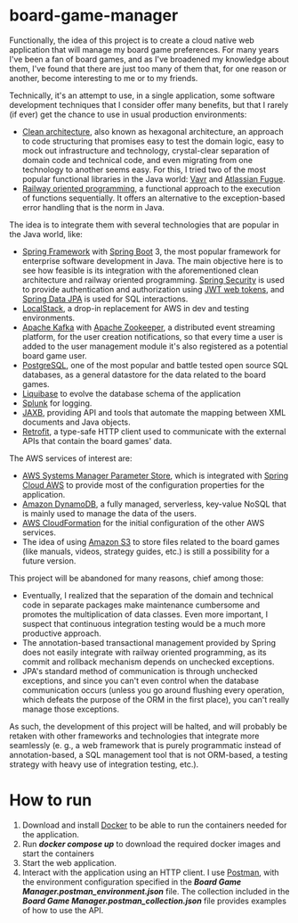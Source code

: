 # board-game-manager

Functionally, the idea of this project is to create a cloud native web application that will manage my board game preferences. For many years I've been a fan of board games, and as I've broadened my knowledge about them, I've found that there are just too many of them that, for one reason or another, become interesting to me or to my friends.

Technically, it's an attempt to use, in a single application, some software development techniques that I consider offer many benefits, but that I rarely (if ever) get the chance to use in usual production environments:

* [Clean architecture](https://reflectoring.io/book/), also known as hexagonal architecture, an approach to code structuring that promises easy to test the domain logic, easy to mock out infrastructure and
  technology, crystal-clear separation of domain code and technical code, and even migrating from
  one technology to another seems easy. For this, I tried two of the most popular functional libraries in the Java world: [Vavr](https://github.com/vavr-io/vavr) and [Atlassian Fugue](https://bitbucket.org/atlassian/fugue/src/master/).
* [Railway oriented programming](https://www.youtube.com/watch?v=fYo3LN9Vf_M), a functional approach to the execution of functions sequentially. It offers an alternative to the exception-based error handling that is the norm in Java.

The idea is to integrate them with several technologies that are popular in the Java world, like:

* [Spring Framework](https://spring.io/projects/spring-framework) with [Spring Boot](https://spring.io/projects/spring-boot) 3, the most popular framework for enterprise software development in Java. The main objective here is to see how feasible is its integration with the aforementioned clean architecture and railway oriented programming. [Spring Security](https://spring.io/projects/spring-security) is used to provide authentication and authorization using [JWT web tokens](https://jwt.io/), and [Spring Data JPA](https://spring.io/projects/spring-data-jpa) is used for SQL interactions.
* [LocalStack](https://www.localstack.cloud/), a drop-in replacement for AWS in dev and testing environments.
* [Apache Kafka](https://kafka.apache.org/) with [Apache Zookeeper](https://zookeeper.apache.org/), a distributed event streaming platform, for the user creation notifications, so that every time a user is added to the user management module it's also registered as a potential board game user.
* [PostgreSQL](https://www.postgresql.org/), one of the most popular and battle tested open source SQL databases, as a general datastore for the data related to the board games.
* [Liquibase](https://www.liquibase.com/) to evolve the database schema of the application
* [Splunk](https://www.splunk.com/) for logging.
* [JAXB](https://javaee.github.io/jaxb-v2/), providing API and tools that automate the mapping between XML documents and Java objects.
* [Retrofit](https://square.github.io/retrofit/), a type-safe HTTP client used to communicate with the external APIs that contain the board games' data.

The AWS services of interest are:

* [AWS Systems Manager Parameter Store](https://docs.aws.amazon.com/systems-manager/latest/userguide/systems-manager-parameter-store.html), which is integrated with [Spring Cloud AWS](https://awspring.io/) to provide most of the configuration properties for the application.
* [Amazon DynamoDB](https://aws.amazon.com/dynamodb/), a fully managed, serverless, key-value NoSQL that is mainly used to manage the data of the users.
* [AWS CloudFormation](https://aws.amazon.com/cloudformation/) for the initial configuration of the other AWS services.  
* The idea of using [Amazon S3](https://aws.amazon.com/s3/) to store files related to the board games (like manuals, videos, strategy guides, etc.) is still a possibility for a future version.

This project will be abandoned for many reasons, chief among those:

* Eventually, I realized that the separation of the domain and technical code in separate packages make maintenance cumbersome and promotes the multiplication of data classes. Even more important, I suspect that continuous integration testing would be a much more productive approach.
* The annotation-based transactional management provided by Spring does not easily integrate with railway oriented programming, as its commit and rollback mechanism depends on unchecked exceptions.
* JPA's standard method of communication is through unchecked exceptions, and since you can't even control when the database communication occurs (unless you go around flushing every operation, which defeats the purpose of the ORM in the first place), you can't really manage those exceptions. 

As such, the development of this project will be halted, and will probably be retaken with other frameworks and technologies that integrate more seamlessly (e. g., a web framework that is purely programmatic instead of annotation-based, a SQL management tool that is not ORM-based, a testing strategy with heavy use of integration testing, etc.).

# How to run

1. Download and install [Docker](https://www.docker.com/) to be able to run the containers needed for the application.
1. Run ***docker compose up*** to download the required docker images and start the containers
1. Start the web application.
1. Interact with the application using an HTTP client. I use [Postman](https://www.postman.com/), with the environment configuration specified in the ***Board Game Manager.postman_environment.json*** file. The collection included in the ***Board Game Manager.postman_collection.json*** file provides examples of how to use the API.
